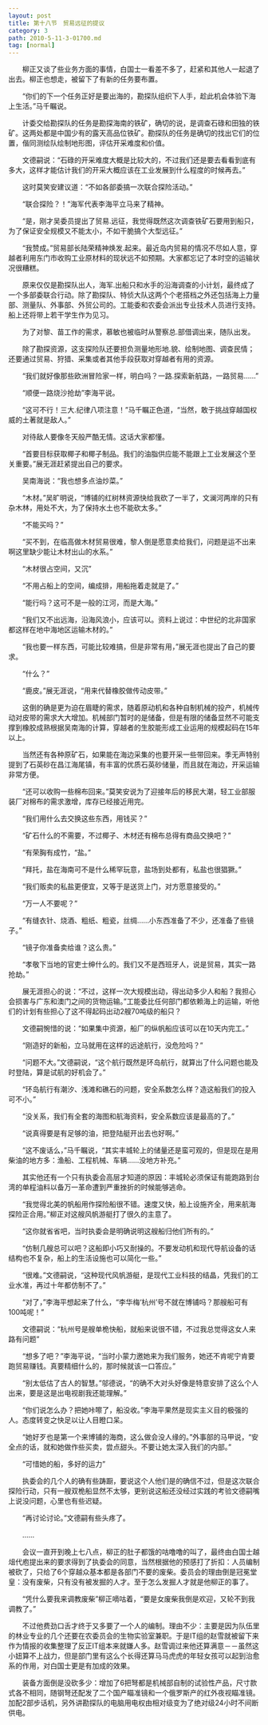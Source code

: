 ```yaml
---
layout: post
title: 第十八节　贸易远征的提议
category: 3
path: 2010-5-11-3-01700.md
tag: [normal]
---
```


　　柳正又谈了些业务方面的事情，白国士一看差不多了，赶紧和其他人一起退了出去。柳正也想走，被留下了有新的任务要布置。

　　“你们的下一个任务正好是要出海的，勘探队组织下人手，趁此机会体验下海上生活。”马千瞩说。

　　计委交给勘探队的任务是勘探海南的铁矿，确切的说，是调查石碌和田独的铁矿。这两处都是中国少有的露天高品位铁矿。勘探队的任务是确切的找出它们的位置，偕同测绘队绘制地形图，评估开采难度和价值。

　　文德嗣说：“石碌的开采难度大概是比较大的，不过我们还是要去看看到底有多大，这样才能估计我们的开采大概应该在工业发展到什么程度的时候再去。”

　　这时莫笑安建议道：“不如各部委搞一次联合探险活动。”

　　“联合探险？！”海军代表李海平立马来了精神。

　　“是，刚才吴委员提出了贸易.远征，我觉得既然这次调查铁矿石要用到船只，为了保证安全规模又不能太小，不如干脆搞个大型远征。”

　　“我赞成。”贸易部长陆荣精神焕发.起来。最近岛内贸易的情况不尽如人意，穿越者利用东门市收购工业原材料的现状远不如预期。大家都忘记了本时空的运输状况很糟糕。

　　原来仅仅是勘探队出人，海军.出船只和水手的沿海调查的小计划，最终成了一个多部委联合行动。除了勘探队、特侦大队这两个个老搭档之外还包括海上力量部、测量队、外事部、外贸公司的。工能委和农委会派出专业技术人员进行支持。船上还将带上若干学生作为见习。

　　为了对黎、苗工作的需求，慕敏也被临时从警察总.部借调出来，随队出发。

　　除了勘探资源，这支探险队还要担负测量地形地.貌、绘制地图、调查民情；还要通过贸易、狩猎、采集或者其他手段获取对穿越者有用的资源。

　　“我们就好像那些欧洲冒险家一样，明白吗？一路.探索新航路，一路贸易……”

　　“顺便一路烧沙抢劫”李海平说。

　　“这可不行！三大.纪律八项注意！”马千瞩正色道，“当然，敢于挑战穿越国权威的土著就是敌人。”

　　对待敌人要像冬天般严酷无情。这话大家都懂。

　　“首要目标获取椰子和椰子制品。我们的油脂供应能不能跟上工业发展这个至关重要。”展无涯赶紧提出自己的要求。

　　吴南海说：“我也想多点油炒菜。”

　　“木材。”吴旷明说，“博铺的红树林资源快给我砍了一半了，文澜河两岸的只有杂木林，用处不大，为了保持水土也不能砍太多。”

　　“不能买吗？”

　　“买不到，在临高做木材贸易很难，黎人倒是愿意卖给我们，问题是运不出来啊这里缺少能让木材出山的水系。”

　　“木材很占空间，又沉”

　　“不用占船上的空间，编成排，用船拖着走就是了。”

　　“能行吗？这可不是一般的江河，而是大海。”

　　“我们又不出远海，沿海风浪小，应该可以。资料上说过：中世纪的北非国家都这样在地中海地区运输木材的。”

　　“我也要一样东西，可能比较难搞，但是非常有用，”展无涯也提出了自己的要求。

　　“什么？”

　　“鹿皮。”展无涯说，“用来代替橡胶做传动皮带。”

　　这倒的确是更为迫在眉睫的需求，随着原动机和各种自制机械的投产，机械传动对皮带的需求大大增加。机械部门暂时的是储备，但是有限的储备显然不可能支撑到橡胶成熟根据吴南海的计算，穿越者的生胶能形成工业运用的规模起码在15年以上。

　　当然还有各种原矿石，如果能在海边采集的也要开采一些带回来。季无声特别提到了石英砂在昌江海尾镇，有丰富的优质石英砂储量，而且就在海边，开采运输非常方便。

　　“还可以收购一些棉布回来。”莫笑安说为了迎接年后的移民大潮，轻工业部服装厂对棉布的需求激增，库存已经接近用完。

　　“我们用什么去交换这些东西，用钱买？”

　　“矿石什么的不需要，不过椰子、木材还有棉布总得有商品交换吧？”

　　“有荣胸有成竹，“盐。”

　　“拜托，盐在海南可不是什么稀罕玩意，盐场到处都有，私盐也很猖獗。”

　　“我们贩卖的私盐更便宜，又等于是送货上门，对方愿意接受的。”

　　“万一人不要呢？”

　　“有缝衣针、烧酒、粗纸、粗瓷，丝绸……小东西准备了不少，还准备了些镜子。”

　　“镜子你准备卖给谁？这么贵。”

　　“孝敬下当地的官吏士绅什么的。我们又不是西班牙人，说是贸易，其实一路抢劫。”

　　展无涯担心的说：“不过，这样一次大规模出动，得出动多少人和船？我担心会损害与广东和澳门之间的货物运输。”工能委比任何部门都依赖海上的运输，听他们的计划有些担心了这不得起码出动2艘70吨级的船只？

　　文德嗣惋惜的说：“如果集中资源，船厂的纵帆船应该可以在10天内完工。”

　　“刚造好的新船，立马就用在这样的远途航行，没危险吗？”

　　“问题不大。”文德嗣说，“这个航行既然是环岛航行，就算出了什么问题也能及时登陆，算是试航的好机会了。”

　　“环岛航行有潮汐、浅滩和礁石的问题，安全系数怎么样？造这船我们的投入可不小。”

　　“没关系，我们有全套的海图和航海资料，安全系数应该是最高的了。”

　　“说真得要是有足够的油，把登陆艇开出去也好啊。”

　　“这不废话么，”马千瞩说，“其实丰城轮上的储量还是蛮可观的，但是现在是用柴油的地方多：渔船、工程机械、车辆……没地方补充。”

　　其实他还有一个只有执委会高层才知道的原因：丰城轮必须保证有能跑路到台湾的单程油料以备万一革命遭到严重挫折的时候能够逃命。

　　“我觉得北美的帆船用作探险船很不错。速度又快，船上设施齐全，用来航海探险正合用。”柳正对这艘风帆游艇打了很久的主意了。

　　“这你就省省吧，当时执委会是明确说明这艘船归他们所有的。”

　　“仿制几艘总可以吧？这船即小巧又耐操的。不要发动机和现代导航设备的话结构也不复杂，船上的生活设施也可以简化一些。”

　　“很难。”文德嗣说，“这种现代风帆游艇，是现代工业科技的结晶，凭我们的工业水准，再过十年都仿制不了。”

　　“对了，”李海平想起来了什么，“李华梅‘杭州’号不就在博铺吗？那艘船可有100吨呢！”

　　文德嗣说：“杭州号是艘单桅快船，就船来说很不错，不过我总觉得这女人来路有问题”

　　“想多了吧？”李海平说，“当时小蒙力邀她来为我们服务，她还不肯呢宁肯要跑贸易赚钱。真要精细什么的，那时候就该一口答应。”

　　“别太低估了古人的智慧。”邬德说，“的确不大对头好像是特意安排了这么个人出来，要是这是出电视剧我还能理解。”

　　“你们说怎么办？把她咔嚓了，船没收。”李海平果然是现实主义目的极强的人。态度转变之快足以让人目瞪口呆。

　　“她好歹也是第一个来博铺的海商，这么做会没人缘的。”外事部的马甲说，“安全点的话，就和她做作些买卖，尝点甜头。不要让她太深入我们的内部。”

　　“可惜她的船，多好的运力”

　　执委会的几个人的确有些踌蹰，要说这个人他们是的确信不过，但是这次联合探险行动，只有一艘双桅船显然不太够，更别说这船还没经过实践的考验文德嗣嘴上说没问题，心里也有些迟疑。

　　“再讨论讨论。”文德嗣有些头疼了。

　　……

　　会议一直开到晚上七八点，柳正的肚子都饿的咕噜噜的叫了，最终由白国士越俎代庖提出来的要求得到了执委会的同意，当然根据他的预感打了折扣：人员编制被砍了，只给了6个穿越众基本都是各部门不要的废柴。委员会的理由倒是冠冕堂皇：没有废柴，只有没有被发掘的人才。至于怎么发掘人才就是他柳正的事了。

　　“凭什么要我来调教废柴”柳正嘀咕着，“要是女废柴我倒是欢迎，又轮不到我调教了。”

　　不过他费劲口舌才终于又多要了一个人的编制。理由不少：主要是因为队伍里的林业专业的几个还要在农委员会的生物实验室兼职。于是IT组的赵雪就被留下来作为情报的收集整理了反正IT组本来就嫌人多。赵雪调过来他还算满意－－虽然这小妞算不上战力，但是部门里有这么个长得还算马马虎虎的年轻女孩可以起到治愈系的作用，对白国士更是有加成的效果。

　　装备方面倒是没砍多少：增加了6把弩都是机械部自制的试验性产品，尺寸款式各不相同，随钢弩还配发了二个国产瞄准镜和一个俄罗斯产的红外夜视瞄准镜。加配2部步话机，另外讲勘探队的电脑用电权由相对级变为了绝对级24小时不间断供电。